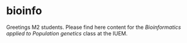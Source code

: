# bioinfo
Greetings M2 students. 
Please find here content for the *Bioinformatics applied to Population genetics* class at the IUEM. 

